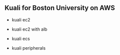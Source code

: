## Kuali for Boston University on AWS

- kuali ec2

- kuali ec2 with alb

- kuali ecs

- kuali peripherals

  